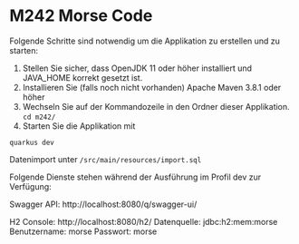 # M242 Morse Code

Folgende Schritte sind notwendig um die Applikation zu erstellen und zu starten: 
1. Stellen Sie sicher, dass OpenJDK 11 oder höher installiert und JAVA_HOME korrekt gesetzt ist.  
2. Installieren Sie (falls noch nicht vorhanden) Apache Maven 3.8.1 oder höher
3. Wechseln Sie auf der Kommandozeile in den Ordner dieser Applikation. 
`cd m242/`
4. Starten Sie die Applikation mit 
```shell script
quarkus dev
```

Datenimport unter `/src/main/resources/import.sql`

Folgende Dienste stehen während der Ausführung im Profil dev zur Verfügung:

Swagger API: http://localhost:8080/q/swagger-ui/

H2 Console: http://localhost:8080/h2/ 
Datenquelle: jdbc:h2:mem:morse
Benutzername: morse
Passwort: morse
